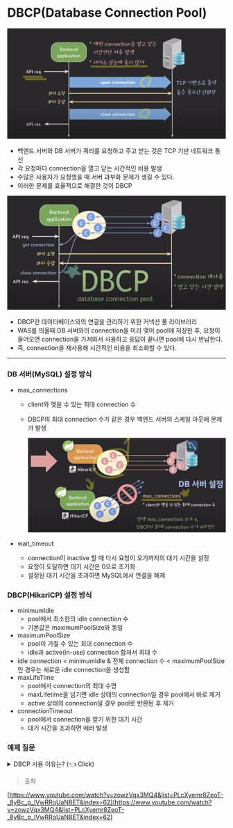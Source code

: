 # DBCP(Database Connection Pool)

![스크린샷 2024-10-15 오후 1.32.01.png](/img/DBCP/1.png)

- 백엔드 서버와 DB 서버가 쿼리를 요청하고 주고 받는 것은 TCP 기반 네트워크 통신
- 각 요청마다 connection을 열고 닫는 시간적인 비용 발생
- 수많은 사용자가 요청했을 때 서버 과부화 문제가 생길 수 있다.
- 이러한 문제를 효율적으로 해결한 것이 DBCP

![스크린샷 2024-10-15 오후 1.34.54.png](/img/DBCP/2.png)

- DBCP란 데이터베이스와의 연결을 관리하기 위한 커넥션 풀 라이브러리
- WAS를 띄울때 DB 서버와의 connection을 미리 맺어 pool에 저장한 후, 요청이 들어오면 connection을 가져와서 사용하고 응답이 끝나면 pool에 다시 반납한다.
- 즉, connection을 재사용해 시간적인 비용을 최소화할 수 있다.

---

### DB 서버(MySQL) 설정 방식

- max_connections
    - client와 맺을 수 있는 최대 connection 수
    - DBCP의 최대 connection 수가 같은 경우 백엔드 서버의 스케일 아웃에 문제가 발생
        
        ![스크린샷 2024-10-15 오후 2.02.22.png](/img/DBCP/3.png)
        
- wait_timeout
    - connection이 inactive 할 때 다시 요청이 오기까지의 대기 시간을 설정
    - 요청이 도달하면 대기 시간은 0으로 초기화
    - 설정된 대기 시간을 초과하면 MySQL에서 연결을 해제

### DBCP(HikariCP) 설정 방식

- minimumIdle
    - pool에서 최소한의 idle connection 수
    - 기본값은 maximumPoolSize와 동일
- maximumPoolSize
    - pool이 가질 수 있는 최대 connection 수
    - idle과 active(in-use) connection 합쳐서 최대 수
- idle connection < minimumIdle & 전체 connection 수 < maximumPoolSize 인 경우는 새로운 idle connection을 생성함
- maxLifeTime
    - pool에서 connection의 최대 수명
    - maxLifetime을 넘기면 idle 상태의 connection일 경우 pool에서 바로 제거
    - active 상태의 connection일 경우 pool로 반환된 후 제거
- connectionTimeout
    - pool에서 connection을 받기 위한 대기 시간
    - 대기 시간을 초과하면 에러 발생

### 예제 질문
<details>
   <summary> DBCP 사용 이유는? (👈 Click)</summary>
- WAS와 DB 서버의 connection을 재사용해 시간적인 비용을 최소화하기 위함

</details>

> 출처
> 

[https://www.youtube.com/watch?v=zowzVqx3MQ4&list=PLcXyemr8ZeoT-_8yBc_p_lVwRRqUaN8ET&index=62](https://www.youtube.com/watch?v=zowzVqx3MQ4&list=PLcXyemr8ZeoT-_8yBc_p_lVwRRqUaN8ET&index=62)